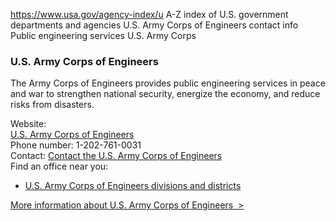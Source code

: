 

https://www.usa.gov/agency-index/u
A-Z index of U.S. government departments and agencies
U.S. Army Corps of Engineers contact info
Public engineering services U.S. Army Corps

### U.S. Army Corps of Engineers

The Army Corps of Engineers provides public engineering services in peace and war to strengthen national security, energize the economy, and reduce risks from disasters.

Website:  
[U.S. Army Corps of Engineers](http://www.usace.army.mil/)  
Phone number: 1-202-761-0031  
Contact: [Contact the U.S. Army Corps of Engineers](http://www.usace.army.mil/ContactUs/Pages/default.aspx)  
Find an office near you:  
* [U.S. Army Corps of Engineers divisions and districts](http://www.usace.army.mil/Locations.aspx)

[More information about U.S. Army Corps of Engineers  >](https://www.usa.gov/agencies/u-s-army-corps-of-engineers)
